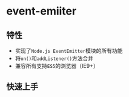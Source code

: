 # event-emiiter

## 特性

- 实现了`Node.js EventEmitter`模块的所有功能
- 将`on()`和`addListener()`方法合并
- 兼容所有支持`ES5`的浏览器（IE9+）

## 快速上手

```js

```

## 





